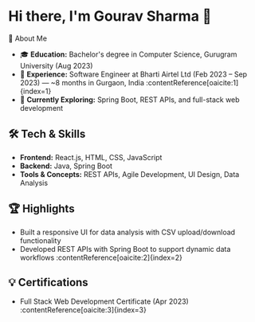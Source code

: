 # Hi there, I'm Gourav Sharma 👋

🚀 About Me
- 🎓 **Education:** Bachelor's degree in Computer Science, Gurugram University (Aug 2023)  
- 💼 **Experience:** Software Engineer at Bharti Airtel Ltd (Feb 2023 – Sep 2023) — ~8 months in Gurgaon, India :contentReference[oaicite:1]{index=1}  
- 🌱 **Currently Exploring:** Spring Boot, REST APIs, and full-stack web development  

## 🛠️ Tech & Skills
- **Frontend:** React.js, HTML, CSS, JavaScript  
- **Backend:** Java, Spring Boot  
- **Tools & Concepts:** REST APIs, Agile Development, UI Design, Data Analysis  

## 🏆 Highlights
- Built a responsive UI for data analysis with CSV upload/download functionality  
- Developed REST APIs with Spring Boot to support dynamic data workflows :contentReference[oaicite:2]{index=2}  

## 💡 Certifications
- Full Stack Web Development Certificate (Apr 2023) :contentReference[oaicite:3]{index=3}  

